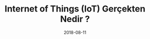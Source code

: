 ---
title: Internet of Things (IoT) Gerçekten Nedir ?
cover: ./iiot-nedir.png
link: https://gokhana.medium.com/iiot-nedir-iiot-ve-iot-aras%C4%B1nda-ki-farklar-nelerdir-94572b85d214
date: 2018-08-11
description: üm nesnelerin internete bağlanabilmesi; Endüstri 4.0 ile birlikte bütün cihaz ve makinaların da buna dâhil olacağı ve endüstriye odaklı bir IoT fikrini ortaya çıkmasına neden oldu..
tags: ['link','medium']
---